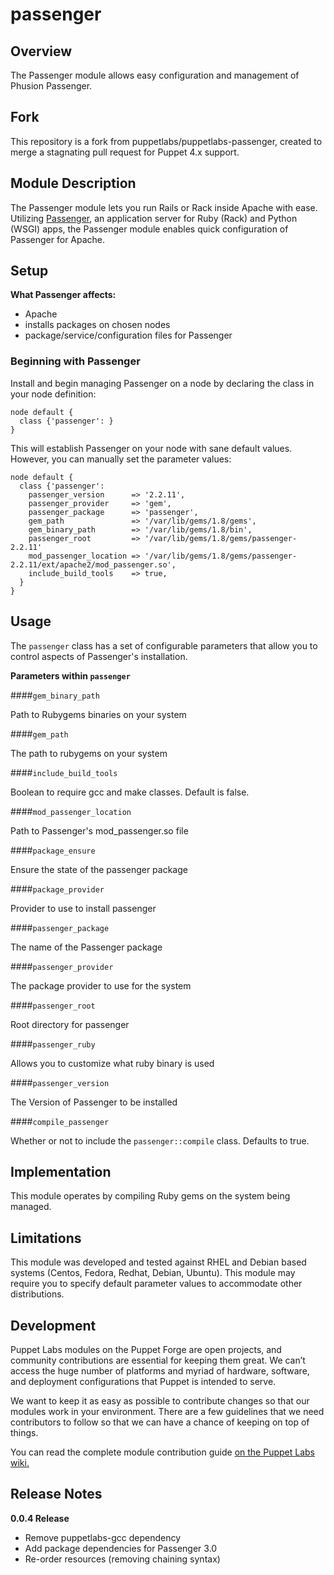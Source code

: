passenger
=========

Overview
--------

The Passenger module allows easy configuration and management of Phusion Passenger.      

Fork
----

This repository is a fork from puppetlabs/puppetlabs-passenger, created to
merge a stagnating pull request for Puppet 4.x support.

Module Description
-------------------

The Passenger module lets you run Rails or Rack inside Apache with ease. Utilizing [Passenger](http://www.modrails.com), an application server for Ruby (Rack) and Python (WSGI) apps, the Passenger module enables quick configuration of Passenger for Apache. 

Setup
-----

**What Passenger affects:**

* Apache
* installs packages on chosen nodes 
* package/service/configuration files for Passenger
	
### Beginning with Passenger	

Install and begin managing Passenger on a node by declaring the class in your node definition:

    node default {
      class {'passenger': }
    }

This will establish Passenger on your node with sane default values. However, you can manually set the parameter values:

    node default {
      class {'passenger':
        passenger_version      => '2.2.11',
        passenger_provider     => 'gem',
        passenger_package      => 'passenger',
        gem_path               => '/var/lib/gems/1.8/gems',
        gem_binary_path        => '/var/lib/gems/1.8/bin',
        passenger_root         => '/var/lib/gems/1.8/gems/passenger-2.2.11'
        mod_passenger_location => '/var/lib/gems/1.8/gems/passenger-2.2.11/ext/apache2/mod_passenger.so',
        include_build_tools    => true,
      }
    }
 
Usage
------

The `passenger` class has a set of configurable parameters that allow you to control aspects of Passenger's installation. 

**Parameters within `passenger`**

####`gem_binary_path`

Path to Rubygems binaries on your system

####`gem_path`

The path to rubygems on your system

####`include_build_tools`

Boolean to require gcc and make classes. Default is false.

####`mod_passenger_location`

Path to Passenger's mod_passenger.so file

####`package_ensure`

Ensure the state of the passenger package

####`package_provider`

Provider to use to install passenger

####`passenger_package`

The name of the Passenger package

####`passenger_provider`

The package provider to use for the system

####`passenger_root`

Root directory for passenger

####`passenger_ruby`

Allows you to customize what ruby binary is used

####`passenger_version`

The Version of Passenger to be installed

####`compile_passenger`

Whether or not to include the `passenger::compile` class. Defaults to true.

Implementation
---------------

This module operates by compiling Ruby gems on the system being managed. 

Limitations
------------

This module was developed and tested against RHEL and Debian based systems (Centos, Fedora, Redhat, Debian, Ubuntu). This module may require you to specify default parameter values to accommodate other distributions.

Development
------------

Puppet Labs modules on the Puppet Forge are open projects, and community contributions are essential for keeping them great. We can’t access the huge number of platforms and myriad of hardware, software, and deployment configurations that Puppet is intended to serve.

We want to keep it as easy as possible to contribute changes so that our modules work in your environment. There are a few guidelines that we need contributors to follow so that we can have a chance of keeping on top of things.

You can read the complete module contribution guide [on the Puppet Labs wiki.](http://projects.puppetlabs.com/projects/module-site/wiki/Module_contributing)

Release Notes
--------------

**0.0.4 Release**

* Remove puppetlabs-gcc dependency
* Add package dependencies for Passenger 3.0
* Re-order resources (removing chaining syntax)
